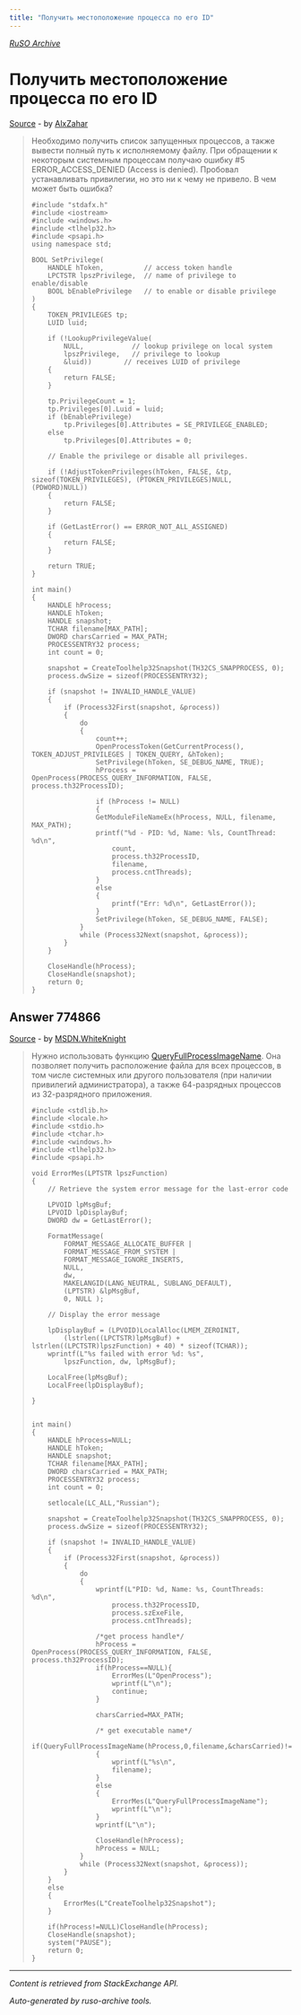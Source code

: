 ```yaml
---
title: "Получить местоположение процесса по его ID"
---
```

<p><i><a href="https://github.com/MSDN-WhiteKnight/ruso-archive/">RuSO Archive</a></i></p>
<h1>Получить местоположение процесса по его ID</h1>
<p><a href="https://ru.stackoverflow.com/questions/654400/%d0%9f%d0%be%d0%bb%d1%83%d1%87%d0%b8%d1%82%d1%8c-%d0%bc%d0%b5%d1%81%d1%82%d0%be%d0%bf%d0%be%d0%bb%d0%be%d0%b6%d0%b5%d0%bd%d0%b8%d0%b5-%d0%bf%d1%80%d0%be%d1%86%d0%b5%d1%81%d1%81%d0%b0-%d0%bf%d0%be-%d0%b5%d0%b3%d0%be-id">Source</a> - by <a href="https://ru.stackoverflow.com/users/213144/alxzahar">AlxZahar</a></p>
<blockquote>
<p>Необходимо получить список запущенных процессов, а также вывести полный путь к исполняемому файлу. При обращении к некоторым системным процессам получаю ошибку #5 ERROR_ACCESS_DENIED (Access is denied).
Пробовал устанавливать привилегии, но это ни к чему не привело. В чем может быть ошибка?</p>

<pre><code>#include "stdafx.h"
#include &lt;iostream&gt;
#include &lt;windows.h&gt;
#include &lt;tlhelp32.h&gt;
#include &lt;psapi.h&gt;
using namespace std;

BOOL SetPrivilege(
    HANDLE hToken,          // access token handle
    LPCTSTR lpszPrivilege,  // name of privilege to enable/disable
    BOOL bEnablePrivilege   // to enable or disable privilege
)
{
    TOKEN_PRIVILEGES tp;
    LUID luid;

    if (!LookupPrivilegeValue(
        NULL,            // lookup privilege on local system
        lpszPrivilege,   // privilege to lookup
        &amp;luid))        // receives LUID of privilege
    {
        return FALSE;
    }

    tp.PrivilegeCount = 1;
    tp.Privileges[0].Luid = luid;
    if (bEnablePrivilege)
        tp.Privileges[0].Attributes = SE_PRIVILEGE_ENABLED;
    else
        tp.Privileges[0].Attributes = 0;

    // Enable the privilege or disable all privileges.

    if (!AdjustTokenPrivileges(hToken, FALSE, &amp;tp, sizeof(TOKEN_PRIVILEGES), (PTOKEN_PRIVILEGES)NULL, (PDWORD)NULL))
    {
        return FALSE;
    }

    if (GetLastError() == ERROR_NOT_ALL_ASSIGNED)
    {
        return FALSE;
    }

    return TRUE;
}

int main()
{
    HANDLE hProcess;
    HANDLE hToken;
    HANDLE snapshot;
    TCHAR filename[MAX_PATH];
    DWORD charsCarried = MAX_PATH;
    PROCESSENTRY32 process;
    int count = 0;

    snapshot = CreateToolhelp32Snapshot(TH32CS_SNAPPROCESS, 0);
    process.dwSize = sizeof(PROCESSENTRY32);

    if (snapshot != INVALID_HANDLE_VALUE)
    {
        if (Process32First(snapshot, &amp;process))
        {
            do
            {
                count++;
                OpenProcessToken(GetCurrentProcess(), TOKEN_ADJUST_PRIVILEGES | TOKEN_QUERY, &amp;hToken);
                SetPrivilege(hToken, SE_DEBUG_NAME, TRUE);
                hProcess = OpenProcess(PROCESS_QUERY_INFORMATION, FALSE, process.th32ProcessID);

                if (hProcess != NULL)
                {
                GetModuleFileNameEx(hProcess, NULL, filename, MAX_PATH);
                printf("%d - PID: %d, Name: %ls, CountThread: %d\n",
                    count,
                    process.th32ProcessID,
                    filename,
                    process.cntThreads);
                }
                else
                {
                    printf("Err: %d\n", GetLastError());
                }
                SetPrivilege(hToken, SE_DEBUG_NAME, FALSE);
            } 
            while (Process32Next(snapshot, &amp;process));
        }
    }

    CloseHandle(hProcess);
    CloseHandle(snapshot);
    return 0;
}
</code></pre>

</blockquote>
<h2>Answer 774866</h2>
<p><a href="https://ru.stackoverflow.com/a/774866/">Source</a> - by <a href="https://ru.stackoverflow.com/users/240512/msdn-whiteknight">MSDN.WhiteKnight</a></p>
<blockquote>
<p>Нужно использовать функцию <a href="https://msdn.microsoft.com/en-us/library/windows/desktop/ms684919(v=vs.85).aspx" rel="nofollow noreferrer">QueryFullProcessImageName</a>. Она позволяет получить расположение файла для всех процессов, в том числе системных или другого пользователя (при наличии привилегий администратора), а также 64-разрядных процессов из 32-разрядного приложения. </p>

<pre><code>#include &lt;stdlib.h&gt;
#include &lt;locale.h&gt;
#include &lt;stdio.h&gt;
#include &lt;tchar.h&gt;
#include &lt;windows.h&gt;
#include &lt;tlhelp32.h&gt;
#include &lt;psapi.h&gt;    

void ErrorMes(LPTSTR lpszFunction) 
{ 
    // Retrieve the system error message for the last-error code

    LPVOID lpMsgBuf;
    LPVOID lpDisplayBuf;
    DWORD dw = GetLastError(); 

    FormatMessage(
        FORMAT_MESSAGE_ALLOCATE_BUFFER | 
        FORMAT_MESSAGE_FROM_SYSTEM |
        FORMAT_MESSAGE_IGNORE_INSERTS,
        NULL,
        dw,
        MAKELANGID(LANG_NEUTRAL, SUBLANG_DEFAULT),
        (LPTSTR) &amp;lpMsgBuf,
        0, NULL );

    // Display the error message 

    lpDisplayBuf = (LPVOID)LocalAlloc(LMEM_ZEROINIT, 
        (lstrlen((LPCTSTR)lpMsgBuf) + lstrlen((LPCTSTR)lpszFunction) + 40) * sizeof(TCHAR)); 
    wprintf(L"%s failed with error %d: %s", 
        lpszFunction, dw, lpMsgBuf);     

    LocalFree(lpMsgBuf);
    LocalFree(lpDisplayBuf);

}


int main()
{
    HANDLE hProcess=NULL;
    HANDLE hToken;
    HANDLE snapshot;
    TCHAR filename[MAX_PATH];
    DWORD charsCarried = MAX_PATH;
    PROCESSENTRY32 process;
    int count = 0;

    setlocale(LC_ALL,"Russian");

    snapshot = CreateToolhelp32Snapshot(TH32CS_SNAPPROCESS, 0);
    process.dwSize = sizeof(PROCESSENTRY32);

    if (snapshot != INVALID_HANDLE_VALUE)
    {
        if (Process32First(snapshot, &amp;process))
        {
            do
            {
                wprintf(L"PID: %d, Name: %s, CountThreads: %d\n",                    
                    process.th32ProcessID,
                    process.szExeFile,
                    process.cntThreads);                                

                /*get process handle*/
                hProcess = OpenProcess(PROCESS_QUERY_INFORMATION, FALSE, process.th32ProcessID);
                if(hProcess==NULL){
                    ErrorMes(L"OpenProcess");
                    wprintf(L"\n");
                    continue;
                }

                charsCarried=MAX_PATH;

                /* get executable name*/
                if(QueryFullProcessImageName(hProcess,0,filename,&amp;charsCarried)!=FALSE)
                {
                    wprintf(L"%s\n",                    
                    filename);
                }
                else
                {
                    ErrorMes(L"QueryFullProcessImageName");
                    wprintf(L"\n");
                }
                wprintf(L"\n");

                CloseHandle(hProcess);  
                hProcess = NULL;
            } 
            while (Process32Next(snapshot, &amp;process));
        }
    }
    else
    {
        ErrorMes(L"CreateToolhelp32Snapshot");
    }

    if(hProcess!=NULL)CloseHandle(hProcess);
    CloseHandle(snapshot);
    system("PAUSE");
    return 0;
}
</code></pre>

</blockquote>
<hr/>
<p><i>Content is retrieved from StackExchange API. </i></p>
<p><i>Auto-generated by ruso-archive tools. </i></p>
